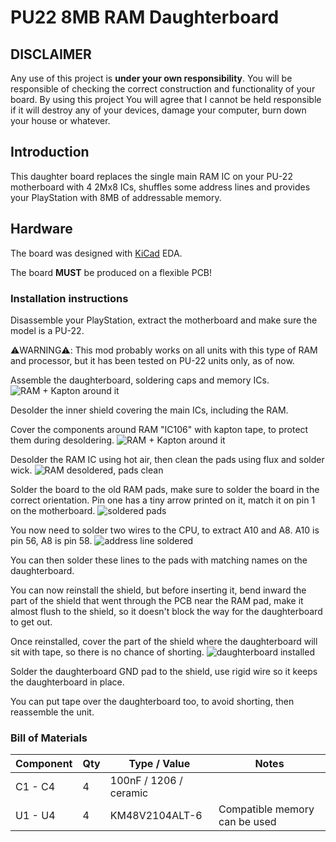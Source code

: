 # PU22 8MB RAM Daughterboard

## DISCLAIMER

Any use of this project is **under your own responsibility**.
You will be responsible of checking the correct construction and functionality of your board.
By using this project You will agree that I cannot be held responsible if it will destroy any of your devices, damage your computer, burn down your house or whatever.

## Introduction

This daughter board replaces the single main RAM IC on your PU-22 motherboard with 4 2Mx8 ICs, shuffles some address lines and provides your PlayStation with 8MB of addressable memory.

## Hardware

The board was designed with [KiCad](https://kicad.org/) EDA.

The board **MUST** be produced on a flexible PCB!

### Installation instructions

Disassemble your PlayStation, extract the motherboard and make sure the model is a PU-22.

⚠️WARNING⚠️: This mod probably works on all units with this type of RAM and processor, but it has been tested on PU-22 units only, as of now.

Assemble the daughterboard, soldering caps and memory ICs.
![RAM + Kapton around it](pics/00_daughterboard.jpg)

Desolder the inner shield covering the main ICs, including the RAM.

Cover the components around RAM "IC106" with kapton tape, to protect them during desoldering.
![RAM + Kapton around it](pics/01_install_kapton.jpg)

Desolder the RAM IC using hot air, then clean the pads using flux and solder wick.
![RAM desoldered, pads clean](pics/02_install_clean_pads.jpg)

Solder the board to the old RAM pads, make sure to solder the board in the correct orientation. Pin one has a tiny arrow printed on it, match it on pin 1 on the motherboard.
![soldered pads](pics/03_solder_board_pads.jpg)

You now need to solder two wires to the CPU, to extract A10 and A8. A10 is pin 56, A8 is pin 58.
![address line soldered](pics/04_additional_address_lines.jpg)

You can then solder these lines to the pads with matching names on the daughterboard.

You can now reinstall the shield, but before inserting it, bend inward the part of the shield that went through the PCB near the RAM pad, make it almost flush to the shield, so it doesn't block the way for the daughterboard to get out.

Once reinstalled, cover the part of the shield where the daughterboard will sit with tape, so there is no chance of shorting.
![daughterboard installed](pics/05_installed_daughterboard.jpg)

Solder the daughterboard GND pad to the shield, use rigid wire so it keeps the daughterboard in place.

You can put tape over the daughterboard too, to avoid shorting, then reassemble the unit.

### Bill of Materials

| Component         | Qty | Type / Value                   | Notes                                                    |
| ----------------- | --- | ------------------------------ | -------------------------------------------------------- |
| C1 - C4           |  4  | 100nF / 1206 / ceramic         |                                                          |
| U1 - U4           |  4  | KM48V2104ALT-6                 | Compatible memory can be used                            |